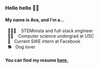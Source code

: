### Hello hello 👋🏼
####   My name is Ava, and I'm a...  
&nbsp; 👩🏻‍💻 &nbsp;&nbsp; STEMinista and full-stack engineer  
&nbsp; ✌🏼 &nbsp;&nbsp; Computer science undergrad at USC  
&nbsp; 💙 &nbsp;&nbsp;Current SWE intern at Facebook  
&nbsp; 🐕 &nbsp;&nbsp;Dog lover

#### You can find my resume [here.](https://drive.google.com/file/d/1wmnO-R1GRdfdg7Nz0nYe6oDVnnp7aqPC/view?usp=sharing)
<!--
**AvaDeLaCruz/AvaDeLaCruz** is a ✨ _special_ ✨ repository because its `README.md` (this file) appears on your GitHub profile.

Here are some ideas to get you started:

- 🔭 I’m currently working on ...
- 🌱 I’m currently learning ...
- 👯 I’m looking to collaborate on ...
- 🤔 I’m looking for help with ...
- 💬 Ask me about ...
- 📫 How to reach me: ...
- 😄 Pronouns: ...
- ⚡ Fun fact: ...
-->
 
